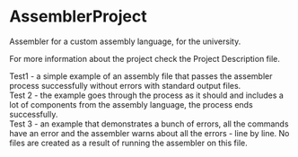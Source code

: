 # AssemblerProject
Assembler for a custom assembly language, for the university.  

For more information about the project check the Project Description file.  

Test1 - a simple example of an assembly file that passes the assembler process successfully without errors with standard output files.  
Test 2 - the example goes through the process as it should and includes a lot of components from the assembly language, the process ends successfully.  
Test 3 - an example that demonstrates a bunch of errors, all the commands have an error and the assembler warns about all the errors - line by line. No files are created as a result of running the assembler on this file.  
